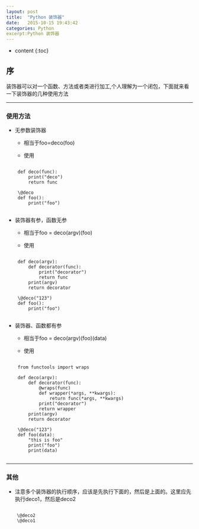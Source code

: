 ```yaml
---
layout: post
title:  "Python 装饰器"
date:   2015-10-15 19:43:42
categories: Python
excerpt:Python 装饰器
---
```


* content
{:toc}


## 序

装饰器可以对一个函数、方法或者类进行加工,个人理解为一个闭包，下面就来看一下装饰器的几种使用方法

---

### 使用方法

 * 无参数装饰器

   *  相当于foo=deco(foo)

   * 使用

    <pre><code>
    def deco(func):
        print("deco")
        return func

    \@deco
    def foo():
        print("foo")
    </code></pre>

 * 装饰器有参，函数无参

   * 相当于foo = deco(argv)(foo)

   * 使用

    <pre><code>
    def deco(argv):
        def decorator(func):
            print("decorator")
            return func
        print(argv)
        return decorator

    \@deco("123")
    def foo():
        print("foo")
    </code></pre>

 * 装饰器、函数都有参

   * 相当于foo = deco(argv)(foo)(data)

   * 使用

    <pre><code>
    from functools import wraps

    def deco(argv):
        def decorator(func):
            @wraps(func)
            def wrapper(*args, **kwargs):
                return func(*args, **kwargs)
            print("decorator")
            return wrapper
        print(argv)
        return decorator

    \@deco("123")
    def foo(data):
        "this is foo"
        print("foo")
        print(data)
    </code></pre>

---

### 其他

 * 注意多个装饰器的执行顺序，应该是先执行下面的，然后是上面的。这里应先执行deco1，然后是deco2
 <pre><code>
    \@deco2
    \@deco1
 </code></pre>